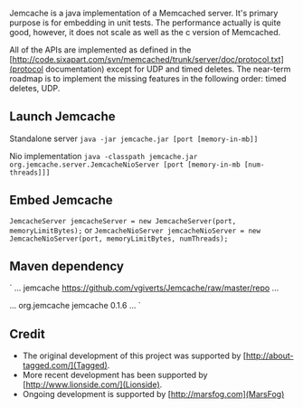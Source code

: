 Jemcache is a java implementation of a Memcached server. It's primary purpose is for embedding in unit tests. The performance actually is quite good, however, it does not scale as well as the c version of Memcached. 

All of the APIs are implemented as defined in the [http://code.sixapart.com/svn/memcached/trunk/server/doc/protocol.txt](protocol documentation) except for UDP and timed deletes. The near-term roadmap is to implement the missing features in the following order: timed deletes, UDP.


Launch Jemcache
----

Standalone server
`java -jar jemcache.jar [port [memory-in-mb]]`


Nio implementation
`java -classpath jemcache.jar org.jemcache.server.JemcacheNioServer [port [memory-in-mb [num-threads]]]`


Embed Jemcache
----

`JemcacheServer jemcacheServer = new JemcacheServer(port, memoryLimitBytes);`
or
`JemcacheNioServer jemcacheNioServer = new JemcacheNioServer(port, memoryLimitBytes, numThreads);`


Maven dependency
----

`
<repositories>
    ...
    <repository>
        <id>jemcache</id>
        <url>https://github.com/vgiverts/Jemcache/raw/master/repo</url>
    </repository>
    ...
</repositories>

<dependencies>
    ...
    <dependency>
        <groupId>org.jemcache</groupId>
        <artifactId>jemcache</artifactId>
        <version>0.1.6</version>
    </dependency>
    ...
</dependencies>
`

Credit
----

- The original development of this project was supported by [http://about-tagged.com/](Tagged). 
- More recent development has been supported by [http://www.lionside.com/](Lionside). 
- Ongoing development is supported by [http://marsfog.com](MarsFog)

